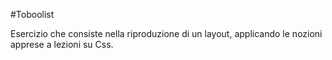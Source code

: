 #Toboolist

Esercizio che consiste nella riproduzione di un layout, applicando le nozioni apprese a lezioni su Css.